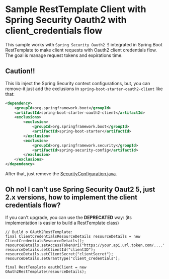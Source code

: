 # Sample RestTemplate Client with Spring Security Oauth2 with client_credentials flow

This sample works with `Spring Security Oauth2 5` integrated in Spring Boot RestTemplate to make
client requests with Oauth2 client credentials flow. The goal is manage request tokens and expirations time.

## Caution!!

This lib inject the Spring Security context configurations, but, you can remove-it just 
add the exclusions in `spring-boot-starter-oauth2-client` like that:

```xml 
<dependency>
    <groupId>org.springframework.boot</groupId>
    <artifactId>spring-boot-starter-oauth2-client</artifactId>
    <exclusions>
        <exclusion>
            <groupId>org.springframework.boot</groupId>
            <artifactId>spring-boot-starter</artifactId>
        </exclusion>
        <exclusion>
            <groupId>org.springframework.security</groupId>
            <artifactId>spring-security-config</artifactId>
        </exclusion>
    </exclusions>
</dependency>
```

After that, just remove the [SecurityConfiguration.java](/src/main/java/br/com/helpdev/security/SecurityConfiguration.java).

## Oh no! I can't use Spring Security Oaut2 5, just 2.x versions, how to implement the client credentials flow?

If you can't upgrade, you can use the **DEPRECATED** way:
(its implementation is easier to build a RestTemplate class)
```
// Build o OAuth2RestTemplate:
final ClientCredentialsResourceDetails resourceDetails = new ClientCredentialsResourceDetails();
resourceDetails.setAccessTokenUri("https://your.api.url.token.com/....");
resourceDetails.setClientId("clientID");
resourceDetails.setClientSecret("clientSecret");
resourceDetails.setGrantType("client_credentials");

final RestTemplate oauthClient = new OAuth2RestTemplate(resourceDetails);
```
